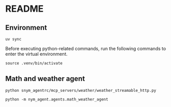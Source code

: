 # README

## Environment

```shell
uv sync
```

Before executing python-related commands, run the following commands to enter the virtual environment.

```shell
source .venv/bin/activate
```

## Math and weather agent

```shell
python snym_agentrc/mcp_servers/weather/weather_streamable_http.py
```

```shell
python -m nym_agent.agents.math_weather_agent
```
